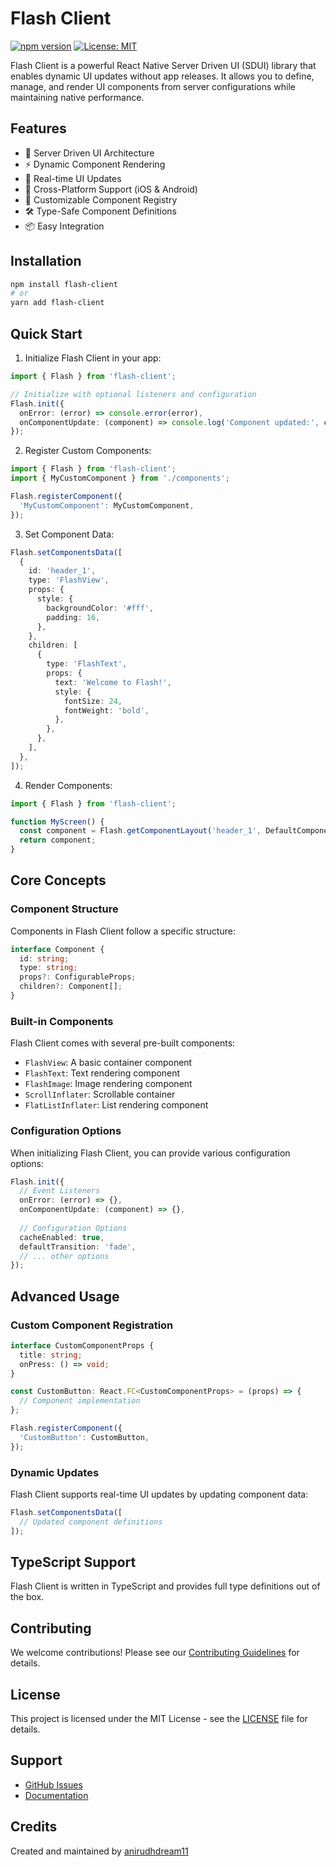 # Flash Client

[![npm version](https://badge.fury.io/js/flash-client.svg)](https://badge.fury.io/js/flash-client)
[![License: MIT](https://img.shields.io/badge/License-MIT-yellow.svg)](https://opensource.org/licenses/MIT)

Flash Client is a powerful React Native Server Driven UI (SDUI) library that enables dynamic UI updates without app releases. It allows you to define, manage, and render UI components from server configurations while maintaining native performance.

## Features

- 🚀 Server Driven UI Architecture
- ⚡️ Dynamic Component Rendering
- 🔄 Real-time UI Updates
- 📱 Cross-Platform Support (iOS & Android)
- 🎨 Customizable Component Registry
- 🛠 Type-Safe Component Definitions
- 📦 Easy Integration

## Installation

```bash
npm install flash-client
# or
yarn add flash-client
```

## Quick Start

1. Initialize Flash Client in your app:

```typescript
import { Flash } from 'flash-client';

// Initialize with optional listeners and configuration
Flash.init({
  onError: (error) => console.error(error),
  onComponentUpdate: (component) => console.log('Component updated:', component),
});
```

2. Register Custom Components:

```typescript
import { Flash } from 'flash-client';
import { MyCustomComponent } from './components';

Flash.registerComponent({
  'MyCustomComponent': MyCustomComponent,
});
```

3. Set Component Data:

```typescript
Flash.setComponentsData([
  {
    id: 'header_1',
    type: 'FlashView',
    props: {
      style: {
        backgroundColor: '#fff',
        padding: 16,
      },
    },
    children: [
      {
        type: 'FlashText',
        props: {
          text: 'Welcome to Flash!',
          style: {
            fontSize: 24,
            fontWeight: 'bold',
          },
        },
      },
    ],
  },
]);
```

4. Render Components:

```typescript
import { Flash } from 'flash-client';

function MyScreen() {
  const component = Flash.getComponentLayout('header_1', DefaultComponent);
  return component;
}
```

## Core Concepts

### Component Structure

Components in Flash Client follow a specific structure:

```typescript
interface Component {
  id: string;
  type: string;
  props?: ConfigurableProps;
  children?: Component[];
}
```

### Built-in Components

Flash Client comes with several pre-built components:

- `FlashView`: A basic container component
- `FlashText`: Text rendering component
- `FlashImage`: Image rendering component
- `ScrollInflater`: Scrollable container
- `FlatListInflater`: List rendering component

### Configuration Options

When initializing Flash Client, you can provide various configuration options:

```typescript
Flash.init({
  // Event Listeners
  onError: (error) => {},
  onComponentUpdate: (component) => {},
  
  // Configuration Options
  cacheEnabled: true,
  defaultTransition: 'fade',
  // ... other options
});
```

## Advanced Usage

### Custom Component Registration

```typescript
interface CustomComponentProps {
  title: string;
  onPress: () => void;
}

const CustomButton: React.FC<CustomComponentProps> = (props) => {
  // Component implementation
};

Flash.registerComponent({
  'CustomButton': CustomButton,
});
```

### Dynamic Updates

Flash Client supports real-time UI updates by updating component data:

```typescript
Flash.setComponentsData([
  // Updated component definitions
]);
```

## TypeScript Support

Flash Client is written in TypeScript and provides full type definitions out of the box.

## Contributing

We welcome contributions! Please see our [Contributing Guidelines](CONTRIBUTING.md) for details.

## License

This project is licensed under the MIT License - see the [LICENSE](LICENSE) file for details.

## Support

- [GitHub Issues](https://github.com/anirudhdream11/flash-client/issues)
- [Documentation](https://github.com/anirudhdream11/flash-client#readme)

## Credits

Created and maintained by [anirudhdream11](https://github.com/anirudhdream11)
